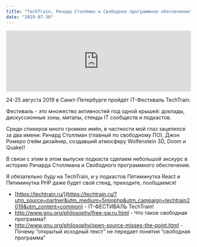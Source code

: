 ```yaml
---
title: "TechTrain, Ричард Столлман и Свободное программное обеспечение"
date: "2019-07-30"
---
```


<iframe width="100%" height="166" scrolling="no" frameborder="no" allow="autoplay" src="https://w.soundcloud.com/player/?url=https%3A//api.soundcloud.com/tracks/658433429&color=%23ff5500&auto_play=false&hide_related=true&show_comments=true&show_user=true&show_reposts=false&show_teaser=true"></iframe>

24-25 августа 2019 в Санкт-Петербурге пройдёт IT-Фестиваль TechTrain.

Фестиваль - это множество активностей под одной крышей: доклады, дискуссионные зоны, митапы, стенды IT сообществ и подкастов.

Среди спикеров много громких имён, в частности мой глаз зацепился за два имени: Ричард Столлман (главный по свободному ПО), Джон Ромеро (гейм дизайнер, создавший атмосферу Wolfenstein 3D, Doom и Quake)!

В связи с этим в этом выпуске подкаста сделаем небольшой экскурс в историю Ричарда Столлмана и Свободного программного обеспечения.

Я обязательно буду на TechTrain, и у подкастов Пятиминутка React и Пятиминутка PHP даже будет свой стенд, приходите, пообщаемся!

- [https://techtrain.ru/](https://techtrain.ru/?utm_source=partner&utm_medium=5minphp&utm_campaign=techtrain2019&utm_content=common) - IT-ФЕСТИВАЛЬ TechTrain!
- http://www.gnu.org/philosophy/free-sw.ru.html - Что такое свободная программа?
- http://www.gnu.org/philosophy/open-source-misses-the-point.html - Почему “открытый исходный текст” не передает понятия “свободная программа”
